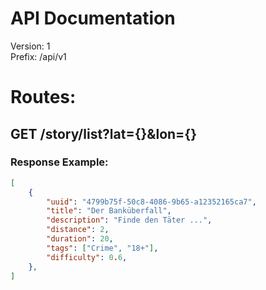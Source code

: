 # API Documentation
Version: 1 <br />
Prefix: /api/v1

# Routes:

## GET /story/list?lat={}&lon={}
### Response Example:
```json
[
    {
        "uuid": "4799b75f-50c8-4086-9b65-a12352165ca7",
        "title": "Der Banküberfall",
        "description": "Finde den Täter ...",
        "distance": 2,
        "duration": 20,
        "tags": ["Crime", "18+"],
        "difficulty": 0.6,
    },
]
```
